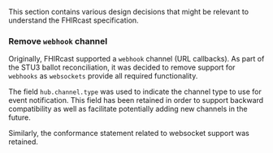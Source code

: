 This section contains various design decisions that might be relevant to understand the FHIRcast specification.

### Remove `webhook` channel

Originally, FHIRcast supported a `webhook` channel (URL callbacks). As part of the STU3 ballot reconciliation, it was decided to remove support for `webhooks` as `websockets` provide all required functionality.

The field `hub.channel.type` was used to indicate the channel type to use for event notification. This field has been retained in order to support backward compatibility as well as facilitate potentially adding new channels in the future.


Similarly, the conformance statement related to websocket support was retained.